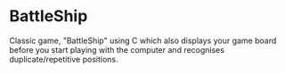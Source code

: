 # BattleShip
Classic game, "BattleShip" using C which also displays your game board before you start playing with the computer and recognises duplicate/repetitive positions.
